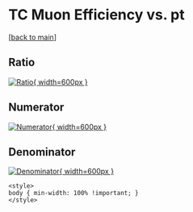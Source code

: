 # TC Muon Efficiency vs. pt

[[back to main](./)]



## Ratio

[![Ratio](../mtv/var/TC_13_eff_stack_pt.png){ width=600px }](../mtv/var/TC_13_eff_stack_pt.pdf)

## Numerator

[![Numerator](../mtv/num/TC_13_eff_stack_pt_num0.png){ width=600px }](../mtv/num/TC_13_eff_stack_pt_num0.pdf)

## Denominator

[![Denominator](../mtv/den/TC_13_eff_stack_pt_den.png){ width=600px }](../mtv/den/TC_13_eff_stack_pt_den.pdf)


``` {=html}
<style>
body { min-width: 100% !important; }
</style>
```

